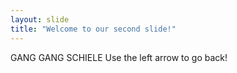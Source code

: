 ```yaml
---
layout: slide
title: "Welcome to our second slide!"
---
```

GANG GANG SCHIELE
Use the left arrow to go back!
